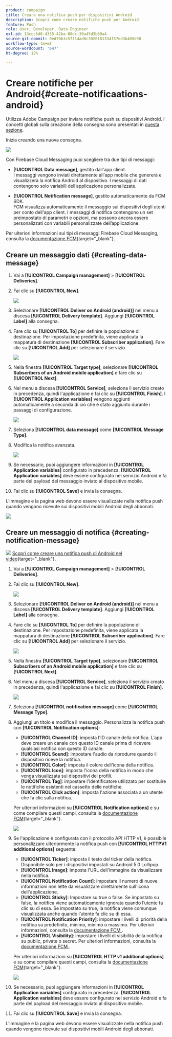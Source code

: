 ```yaml
---
product: campaign
title: Creare una notifica push per dispositivi Android
description: Scopri come creare notifiche push per Android
feature: Push
role: User, Developer, Data Engineer
exl-id: 13ccc5d6-4355-42ba-80dc-30a45d3b69a4
source-git-commit: 0ed70b3c57714ad6c3926181334f57ed3b409d98
workflow-type: tm+mt
source-wordcount: '647'
ht-degree: 12%

---
```


# Creare notifiche per Android{#create-notificaations-android}

Utilizza Adobe Campaign per inviare notifiche push su dispositivi Android. I concetti globali sulla creazione della consegna sono presentati in [questa sezione](steps-about-delivery-creation-steps.md).

Inizia creando una nuova consegna.

![](assets/nmac_delivery_1.png)

Con Firebase Cloud Messaging puoi scegliere tra due tipi di messaggi:

* **[!UICONTROL Data message]**, gestito dall&#39;app client.
  <br>I messaggi vengono inviati direttamente all&#39;app mobile che genererà e visualizzerà la notifica Android al dispositivo. I messaggi di dati contengono solo variabili dell’applicazione personalizzate.

* **[!UICONTROL Notification message]**, gestito automaticamente da FCM SDK.
  <br> FCM visualizza automaticamente il messaggio sui dispositivi degli utenti per conto dell&#39;app client. I messaggi di notifica contengono un set preimpostato di parametri e opzioni, ma possono ancora essere personalizzati con variabili personalizzate dell’applicazione.

Per ulteriori informazioni sui tipi di messaggi Firebase Cloud Messaging, consulta la [documentazione FCM](https://firebase.google.com/docs/cloud-messaging/concept-options#notifications_and_data_messages){target="_blank"}.


## Creare un messaggio dati {#creating-data-message}

1. Vai a **[!UICONTROL Campaign management]** > **[!UICONTROL Deliveries]**.

1. Fai clic su **[!UICONTROL New]**.

   ![](assets/nmac_android_3.png)

1. Selezionare **[!UICONTROL Deliver on Android (android)]** nel menu a discesa **[!UICONTROL Delivery template]**. Aggiungi **[!UICONTROL Label]** alla consegna.

1. Fare clic su **[!UICONTROL To]** per definire la popolazione di destinazione. Per impostazione predefinita, viene applicata la mappatura di destinazione **[!UICONTROL Subscriber application]**. Fare clic su **[!UICONTROL Add]** per selezionare il servizio.

   ![](assets/nmac_android_7.png)

1. Nella finestra **[!UICONTROL Target type]**, selezionare **[!UICONTROL Subscribers of an Android mobile application]** e fare clic su **[!UICONTROL Next]**.

1. Nel menu a discesa **[!UICONTROL Service]**, seleziona il servizio creato in precedenza, quindi l&#39;applicazione e fai clic su **[!UICONTROL Finish]**.
I **[!UICONTROL Application variables]** vengono aggiunti automaticamente a seconda di ciò che è stato aggiunto durante i passaggi di configurazione.

   ![](assets/nmac_android_6.png)

1. Seleziona **[!UICONTROL data message]** come **[!UICONTROL Message Type]**.

1. Modifica la notifica avanzata.

   ![](assets/nmac_android_5.png)

1. Se necessario, puoi aggiungere informazioni in **[!UICONTROL Application variables]** configurato in precedenza. **[!UICONTROL Application variables]** deve essere configurato nel servizio Android e fa parte del payload del messaggio inviato al dispositivo mobile.

1. Fai clic su **[!UICONTROL Save]** e invia la consegna.

L’immagine e la pagina web devono essere visualizzate nella notifica push quando vengono ricevute sui dispositivi mobili Android degli abbonati.

![](assets/nmac_android_4.png)

## Creare un messaggio di notifica {#creating-notification-message}

![](assets/do-not-localize/how-to-video.png) [Scopri come creare una notifica push di Android nel video](https://experienceleague.adobe.com/docs/campaign-classic-learn/getting-started-with-push-notifications-for-android/configuring-and-sending-push-notifications.html#additional-resources){target="_blank"}.

1. Vai a **[!UICONTROL Campaign management]** > **[!UICONTROL Deliveries]**.

1. Fai clic su **[!UICONTROL New]**.

   ![](assets/nmac_android_3.png)

1. Selezionare **[!UICONTROL Deliver on Android (android)]** nel menu a discesa **[!UICONTROL Delivery template]**. Aggiungi **[!UICONTROL Label]** alla consegna.

1. Fare clic su **[!UICONTROL To]** per definire la popolazione di destinazione. Per impostazione predefinita, viene applicata la mappatura di destinazione **[!UICONTROL Subscriber application]**. Fare clic su **[!UICONTROL Add]** per selezionare il servizio.

   ![](assets/nmac_android_7.png)

1. Nella finestra **[!UICONTROL Target type]**, selezionare **[!UICONTROL Subscribers of an Android mobile application]** e fare clic su **[!UICONTROL Next]**.

1. Nel menu a discesa **[!UICONTROL Service]**, seleziona il servizio creato in precedenza, quindi l&#39;applicazione e fai clic su **[!UICONTROL Finish]**.

   ![](assets/nmac_android_6.png)

1. Seleziona **[!UICONTROL notification message]** come **[!UICONTROL Message Type]**.

1. Aggiungi un titolo e modifica il messaggio. Personalizza la notifica push con **[!UICONTROL Notification options]**:

   * **[!UICONTROL Channel ID]**: imposta l&#39;ID canale della notifica. L’app deve creare un canale con questo ID canale prima di ricevere qualsiasi notifica con questo ID canale.
   * **[!UICONTROL Sound]**: impostare l&#39;audio da riprodurre quando il dispositivo riceve la notifica.
   * **[!UICONTROL Color]**: imposta il colore dell&#39;icona della notifica.
   * **[!UICONTROL Icon]**: imposta l&#39;icona della notifica in modo che venga visualizzata sui dispositivi dei profili.
   * **[!UICONTROL Tag]**: impostare l&#39;identificatore utilizzato per sostituire le notifiche esistenti nel cassetto delle notifiche.
   * **[!UICONTROL Click action]**: imposta l&#39;azione associata a un utente che fa clic sulla notifica.

   Per ulteriori informazioni su **[!UICONTROL Notification options]** e su come compilare questi campi, consulta la [documentazione FCM](https://firebase.google.com/docs/reference/fcm/rest/v1/projects.messages#androidnotification){target="_blank"}.

   ![](assets/nmac_android_8.png)

1. Se l&#39;applicazione è configurata con il protocollo API HTTP v1, è possibile personalizzare ulteriormente la notifica push con **[!UICONTROL HTTPV1 additional options]** seguente:

   * **[!UICONTROL Ticker]**: imposta il testo del ticker della notifica. Disponibile solo per i dispositivi impostati su Android 5.0 Lollipop.
   * **[!UICONTROL Image]**: imposta l&#39;URL dell&#39;immagine da visualizzare nella notifica.
   * **[!UICONTROL Notification Count]**: impostare il numero di nuove informazioni non lette da visualizzare direttamente sull&#39;icona dell&#39;applicazione.
   * **[!UICONTROL Sticky]**: Impostare su true o false. Se impostato su false, la notifica viene automaticamente ignorata quando l’utente fa clic su di essa. Se impostato su true, la notifica viene comunque visualizzata anche quando l’utente fa clic su di essa.
   * **[!UICONTROL Notification Priority]**: impostare i livelli di priorità della notifica su predefinito, minimo, minimo o massimo. Per ulteriori informazioni, consulta la [documentazione FCM ](https://firebase.google.com/docs/reference/fcm/rest/v1/projects.messages#NotificationPriority).
   * **[!UICONTROL Visibility]**: impostare i livelli di visibilità della notifica su public, private o secret. Per ulteriori informazioni, consulta la [documentazione FCM ](https://firebase.google.com/docs/reference/fcm/rest/v1/projects.messages#visibility).

   Per ulteriori informazioni su **[!UICONTROL HTTP v1 additional options]** e su come compilare questi campi, consulta la [documentazione FCM](https://firebase.google.com/docs/reference/fcm/rest/v1/projects.messages#androidnotification){target="_blank"}.

   ![](assets/nmac_android_9.png)

1. Se necessario, puoi aggiungere informazioni in **[!UICONTROL Application variables]** configurato in precedenza. **[!UICONTROL Application variables]** deve essere configurato nel servizio Android e fa parte del payload del messaggio inviato al dispositivo mobile.

1. Fai clic su **[!UICONTROL Save]** e invia la consegna.

L’immagine e la pagina web devono essere visualizzate nella notifica push quando vengono ricevute sui dispositivi mobili Android degli abbonati.
